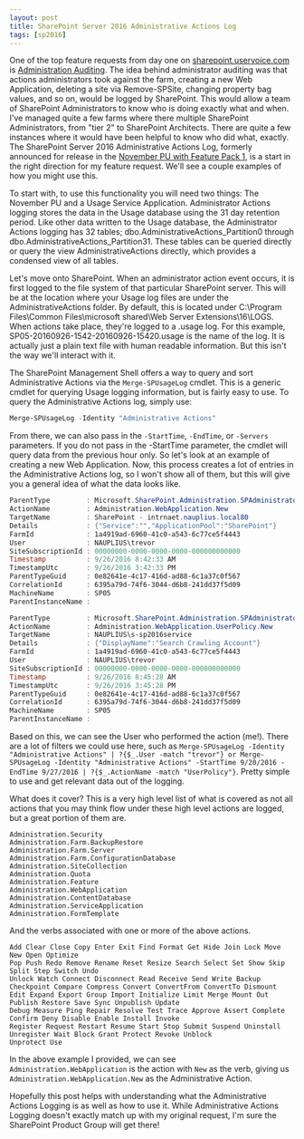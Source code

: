 ```yaml
---
layout: post
title: SharePoint Server 2016 Administrative Actions Log
tags: [sp2016]
---
```


One of the top feature requests from day one on [sharepoint.uservoice.com](https://sharepoint.uservoice.com/forums/330318-sharepoint-administration) is [Administration Auditing](https://sharepoint.uservoice.com/forums/330318-sharepoint-administration/suggestions/7074825-sharepoint-management-shell-central-administration). The idea behind administrator auditing was that actions administrators took against the farm, creating a new Web Application, deleting a site via Remove-SPSite, changing property bag values, and so on, would be logged by SharePoint. This would allow a team of SharePoint Administrators to know who is doing exactly what and when. I've managed quite a few farms where there multiple SharePoint Administrators, from "tier 2" to SharePoint Architects. There are quite a few instances where it would have been helpful to know who did what, exactly. The SharePoint Server 2016 Administrative Actions Log, formerly announced for release in the [November PU with Feature Pack 1](https://blogs.office.com/2016/09/26/announcing-feature-pack-1-for-sharepoint-server-2016-cloud-born-and-future-proof/), is a start in the right direction for my feature request. We'll see a couple examples of how you might use this.

To start with, to use this functionality you will need two things: The November PU and a Usage Service Application. Administrator Actions logging stores the data in the Usage database using the 31 day retention period. Like other data written to the Usage database, the Administrator Actions logging has 32 tables; dbo.AdministrativeActions_Partition0 through dbo.AdministrativeActions_Partition31. These tables can be queried directly or query the view AdministrativeActions directly, which provides a condensed view of all tables.

Let's move onto SharePoint. When an administrator action event occurs, it is first logged to the file system of that particular SharePoint server. This will be at the location where your Usage log files are under the AdministrativeActions folder. By default, this is located under C:\Program Files\Common Files\microsoft shared\Web Server Extensions\16\LOGS\. When actions take place, they're logged to a .usage log. For this example, SP05-20160926-1542-20160926-15420.usage is the name of the log. It is actually just a plain text file with human readable information. But this isn't the way we'll interact with it.

The SharePoint Management Shell offers a way to query and sort Administrative Actions via the `Merge-SPUsageLog` cmdlet. This is a generic cmdlet for querying Usage logging information, but is fairly easy to use. To query the Administrative Actions log, simply use:

```powershell
Merge-SPUsageLog -Identity "Administrative Actions"
```

From there, we can also pass in the `-StartTime`, `-EndTime`, or `-Servers` parameters. If you do not pass in the -StartTime parameter, the cmdlet will query data from the previous hour only. So let's look at an example of creating a new Web Application. Now, this process creates a lot of entries in the Administrative Actions log, so I won't show all of them, but this will give you a general idea of what the data looks like.

```powershell
ParentType         : Microsoft.SharePoint.Administration.SPAdministratorActionProvider
ActionName         : Administration.WebApplication.New
TargetName         : SharePoint - intrnaet.nauplius.local80
Details            : {"Service":"","ApplicationPool":"SharePoint"}
FarmId             : 1a4919ad-6960-41c0-a543-6c77ce5f4443
User               : NAUPLIUS\trevor
SiteSubscriptionId : 00000000-0000-0000-0000-000000000000
Timestamp          : 9/26/2016 8:42:33 AM
TimestampUtc       : 9/26/2016 3:42:33 PM
ParentTypeGuid     : 0e82641e-4c17-416d-ad88-6c1a37c0f567
CorrelationId      : 6395a79d-74f6-3044-d6b8-241dd37f5d09
MachineName        : SP05
ParentInstanceName :

ParentType         : Microsoft.SharePoint.Administration.SPAdministratorActionProvider
ActionName         : Administration.WebApplication.UserPolicy.New
TargetName         : NAUPLIUS\s-sp2016service
Details            : {"DisplayName":"Search Crawling Account"}
FarmId             : 1a4919ad-6960-41c0-a543-6c77ce5f4443
User               : NAUPLIUS\trevor
SiteSubscriptionId : 00000000-0000-0000-0000-000000000000
Timestamp          : 9/26/2016 8:45:28 AM
TimestampUtc       : 9/26/2016 3:45:28 PM
ParentTypeGuid     : 0e82641e-4c17-416d-ad88-6c1a37c0f567
CorrelationId      : 6395a79d-74f6-3044-d6b8-241dd37f5d09
MachineName        : SP05
ParentInstanceName :
```

Based on this, we can see the User who performed the action (me!). There are a lot of filters we could use here, such as `Merge-SPUsageLog -Identity "Administrative Actions" | ?{$_.User -match "trevor"} or Merge-SPUsageLog -Identity "Administrative Actions" -StartTime 9/20/2016 -EndTime 9/27/2016 | ?{$_.ActionName -match "UserPolicy"}`. Pretty simple to use and get relevant data out of the logging.

What does it cover? This is a very high level list of what is covered as not all actions that you may think flow under these high level actions are logged, but a great portion of them are.

```
Administration.Security
Administration.Farm.BackupRestore
Administration.Farm.Server
Administration.Farm.ConfigurationDatabase
Administration.SiteCollection
Administration.Quota
Administration.Feature
Administration.WebApplication
Administration.ContentDatabase
Administration.ServiceApplication
Administration.FormTemplate
```

And the verbs associated with one or more of the above actions.

```
Add Clear Close Copy Enter Exit Find Format Get Hide Join Lock Move New Open Optimize
Pop Push Redo Remove Rename Reset Resize Search Select Set Show Skip Split Step Switch Undo
Unlock Watch Connect Disconnect Read Receive Send Write Backup Checkpoint Compare Compress Convert ConvertFrom ConvertTo Dismount
Edit Expand Export Group Import Initialize Limit Merge Mount Out Publish Restore Save Sync Unpublish Update
Debug Measure Ping Repair Resolve Test Trace Approve Assert Complete Confirm Deny Disable Enable Install Invoke
Register Request Restart Resume Start Stop Submit Suspend Uninstall Unregister Wait Block Grant Protect Revoke Unblock
Unprotect Use
```

In the above example I provided, we can see `Administration.WebApplication` is the action with `New` as the verb, giving us `Administration.WebApplication.New` as the Administrative Action.

Hopefully this post helps with understanding what the Administrative Actions Logging is as well as how to use it. While Administrative Actions Logging doesn't exactly match up with my original request, I'm sure the SharePoint Product Group will get there!